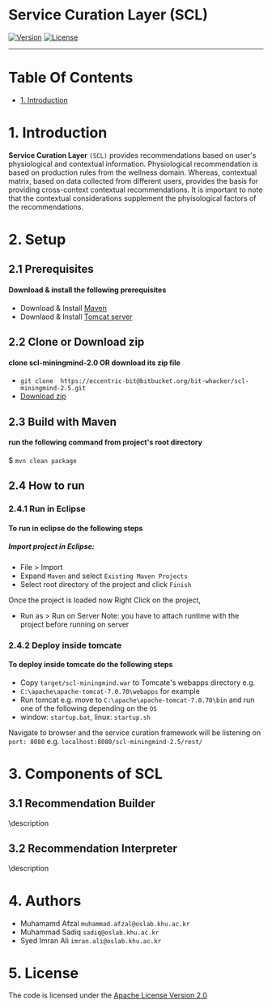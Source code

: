 # Service Curation Layer (SCL)
[![Version](https://img.shields.io/badge/mining%20minds-version%202.5-green.svg)](http://www.miningminds.re.kr/english/)
[![License](https://img.shields.io/badge/Apache%20License%20-Version%202.0-yellowgreen.svg)](https://www.apache.org/licenses/LICENSE-2.0)

--------------------------

# Table Of Contents
- [1. Introduction](#1-introduction)

# 1. Introduction

**Service Curation Layer** `(SCL)` provides recommendations based on user's physiological and contextual information. Physiological recommendation is based on production rules from the wellness domain. Whereas, contextual matrix, based on data collected from different users, provides the basis for providing cross-context contextual recommendations. It is important to note that the contextual considerations supplement the phyisological factors of the recommendations. 

# 2. Setup
## 2.1 Prerequisites
#### Download & install the following prerequisites
- Download & Install [Maven]([https://www.apache.org/dyn/closer.cgi)
- Downlaod & Install [Tomcat server](http://tomcat.apache.org/)

## 2.2 Clone or Download zip
#### clone scl-miningmind-2.0 OR download its zip file
* `git clone  https://eccentric-bit@bitbucket.org/bit-whacker/scl-miningmind-2.5.git`
* [Download zip](https://eccentric-bit@bitbucket.org/bit-whacker/scl-miningmind-2.5.git)

## 2.3 Build with Maven
#### run the following command from project's root directory
$ `mvn clean package`

## 2.4 How to run
### 2.4.1 Run in Eclipse
#### To run in eclipse do the following steps
##### Import project in Eclipse:
* File > Import 
* Expand `Maven` and select `Existing Maven Projects` 
* Select root directory of the project and click `Finish`

Once the project is loaded now Right Click on the project, 
* Run as > Run on Server
Note: you have to attach runtime with the project before running on server

### 2.4.2 Deploy inside tomcate
#### To deploy inside tomcate do the following steps
* Copy `target/scl-miningmind.war` to Tomcate's webapps directory e.g. 
* `C:\apache\apache-tomcat-7.0.70\webapps` for example
* Run tomcat e.g. move to `C:\apache\apache-tomcat-7.0.70\bin` and run one of the following depending on the `OS`
* window: `startup.bat`, linux: `startup.sh`

Navigate to browser and the service curation framework will be listening on `port: 8080`
e.g. `localhost:8080/scl-miningmind-2.5/rest/`


# 3. Components of SCL
## 3.1 Recommendation Builder
\description
## 3.2 Recommendation Interpreter
\description

# 4. Authors

- Muhamamd Afzal  `muhammad.afzal@oslab.khu.ac.kr`
- Muhammad Sadiq  `sadiq@oslab.khu.ac.kr`
- Syed Imran Ali  `imran.ali@oslab.khu.ac.kr`

# 5. License
The code is licensed under the [Apache License Version 2.0](http://www.apache.org/licenses/LICENSE-2.0)
